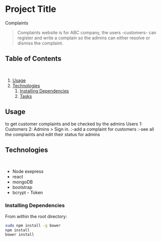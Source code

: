 # Project Title

Complaints
​

> Complaints website is for ABC company, the users -customers- can register and write a complain so the admins can either resolve or dismiss the complaint.
> ​

## Table of Contents

​

1. [Usage](#Usage)
1. [Technologies](#technologies)
   1. [Installing Dependencies](#installing-dependencies)
   1. [Tasks](#tasks)
      ​

## Usage

to get customer complaints and be checked by the admins
Users 1: Customers
2: Admins > Sign in.
:-add a complaint for customers
:-see all the complaints and edit their status for admins

## Technologies

​

- Node exepress
- react
- mongoDB
- bootstrap
- bcrypt - Token
  ​

### Installing Dependencies

From within the root directory:

```sh
sudo npm install -g bower
npm install
bower install
```
